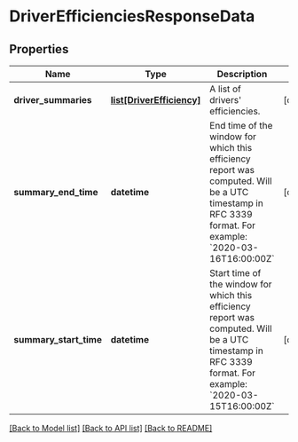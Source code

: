 # DriverEfficienciesResponseData

## Properties
Name | Type | Description | Notes
------------ | ------------- | ------------- | -------------
**driver_summaries** | [**list[DriverEfficiency]**](DriverEfficiency.md) | A list of drivers&#39; efficiencies. | [optional] 
**summary_end_time** | **datetime** | End time of the window for which this efficiency report was computed. Will be a UTC timestamp in RFC 3339 format. For example: &#x60;2020-03-16T16:00:00Z&#x60; | [optional] 
**summary_start_time** | **datetime** | Start time of the window for which this efficiency report was computed. Will be a UTC timestamp in RFC 3339 format. For example: &#x60;2020-03-15T16:00:00Z&#x60; | [optional] 

[[Back to Model list]](../README.md#documentation-for-models) [[Back to API list]](../README.md#documentation-for-api-endpoints) [[Back to README]](../README.md)


